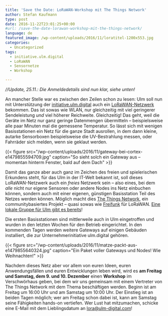 ```yaml
---
title: 'Save the Date: LoRaWAN-Workshop mit The Things Network'
author: Stefan Kaufmann
type: post
date: 2016-11-22T23:01:25+00:00
#url: /save-the-date-lorawan-workshop-mit-the-things-network/
language: de
featured_image: /wp-content/uploads/2016/11/loratitel-1200x553.jpg
categories:
  - Uncategorized
tags:
  - initiative.ulm.digital
  - LoRaWAN
  - Sensornetze
  - Workshop

---
```

_//Update, 25.11.: Die Anmeldedetails sind nun klar, siehe unten!_

An mancher Stelle war es zwischen den Zeilen schon zu lesen: Ulm soll nun mit Unterstützung der [initiative.ulm.digital][1] auch ein [LoRaWAN-Netzwerk][2] bekommen. Das ist sowas wie WLAN, nur gleichzeitig mit viel geringerer Sendeleistung _und_ viel höherer Reichweite. Gleichzeitig! Das geht, weil die Geräte im Netz nur ganz geringe Datenmengen übermitteln – beispielsweise alle paar Minuten mal die gemessene Temperatur. So lässt sich mit wenigen Basisstationen ein Netz für die ganze Stadt ausrollen, in dem dann kleine, autarke Sensorboxen beispielsweise die UV-Bestrahlung messen, oder Fahrräder sich melden, wenn sie geklaut werden.

{{< figure src="/wp-content/uploads/2016/11/gateway-bei-cortex-e1479855594709.jpg" caption="So sieht solch ein Gateway aus – momentan hinterm Fenster, bald auf dem Dach" >}}

Damit das ganze aber auch ganz im Zeichen des freien und spielerischen Erkundens steht, für das Ulm in der IT-Welt bekannt ist, soll dieses LoRaWAN-Netzwerk auch ein _freies_ Netzwerk sein – also eines, bei dem _alle_ nicht nur eigene Sensoren oder andere Nodes ins Netz einbuchen können, sondern auch mit einer eigenen, günstigen Basisstation Teil des Netzes werden können. Möglich macht dies [The Things Network][4], ein communitybasiertes Projekt – quasi sowas wie [Freifunk][5] für LoRaWAN. [Eine lokale Gruppe für Ulm gibt es bereits][6]!

Die ersten Basisstationen sind mittlerweile auch in Ulm eingetroffen und wurden in den letzten Wochen für den Betrieb eingerichtet. In den kommenden Tagen werden weitere Gateways auf einigen Gebäuden installiert, die zur Unternehmerinitiative ulm.digital gehören.

{{< figure src="/wp-content/uploads/2016/11/matze-packt-aus-e1479855640324.jpg" caption="Ein Paket voller Gateways und Nodes! Wie Weihnachten!" >}}

Nachdem dieses Netz aber vor allem von euren Ideen, euren Anwendungsfällen und euren Entwicklungen leben wird, wird es **am Freitag und Samstag, dem 9. und 10. Dezember** einen **Workshop** im Verschwörhaus geben, bei dem wir uns gemeinsam mit einem Vertreter von The Things Network mit dem Thema beschäftigen werden. Beginn ist am Freitag um 16:00 Uhr und am Samstag um 10:00 Uhr. Der Einstieg ist an beiden Tagen möglich; wer am Freitag schon dabei ist, kann am Samstag seine Fähigkeiten hands-on vertiefen. Wer Lust hat mitzumachen, schicke eine E-Mail mit dem Lieblingsdatum an lora@ulm-digital.com!

 [1]: http://ulm-digital.com/
 [2]: https://de.wikipedia.org/wiki/Long_Range_Wide_Area_Network
 [3]: /wp-content/uploads/2016/11/gateway-bei-cortex-e1479855594709.jpg
 [4]: https://www.thethingsnetwork.org/
 [5]: https://freifunk.net
 [6]: https://www.thethingsnetwork.org/community/ulm/
 [7]: /wp-content/uploads/2016/11/matze-packt-aus-e1479855640324.jpg
